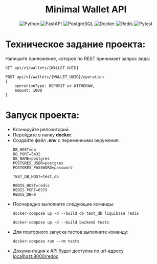 <div id="header" align="center">
  <h1>Minimal Wallet API</h1>

  ![Python](https://img.shields.io/badge/-Python_3.10-000?&logo=Python)
  ![FastAPI](https://img.shields.io/badge/-FastAPI_0.115.7-000?&logo=FastAPI)
  ![PostgreSQL](https://img.shields.io/badge/-PostgreSQL-000?&logo=PostgreSQL)
  ![Docker](https://img.shields.io/badge/-Docker-000?&logo=Docker)
  ![Redis](https://img.shields.io/badge/-Redis-000?&logo=Redis)
  ![Pytest](https://img.shields.io/badge/-Pytest-000?&logo=Pytest)

</div>

# Техническое задание проекта:
Напишите приложение, которое по REST принимает запрос вида:

```
GET api/v1/wallets/{WALLET_UUID}
```
```
POST api/v1/wallets/{WALLET_UUID}/operation
{
    operationType: DEPOSIT or WITHDRAW,
    amount: 1000
}
```

# Запуск проекта:

- Клонируйте репозиторий.
- Перейдите в папку **docker**.
- Создайте файл **.env** с переменными окружения:
    ```
    DB_HOST=db
    DB_PORT=5432
    DB_NAME=postgres
    POSTGRES_USER=postgres
    POSTGRES_PASSWORD=password

    TEST_DB_HOST=test_db

    REDIS_HOST=redis
    REDIS_PORT=6379
    REDIS_DB=0
    ```
- Поочередно выполните следующие команды:
    ```
    docker-compose up -d --build db test_db liquibase redis
    ```
    ```
    docker-compose up -d --build backend tests
    ```
- Для повторного запуска тестов выполните команду:
    ```
    docker-compose run --rm tests
    ```
- Документация к API будет доступна по url-адресу [localhost:8000/redoc](http://localhost:8000/redoc)
